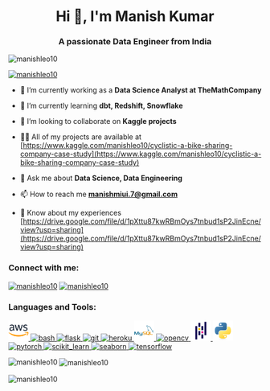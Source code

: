 <h1 align="center">Hi 👋, I'm Manish Kumar</h1>
<h3 align="center">A passionate Data Engineer from India</h3>

<p align="left"> <img src="https://komarev.com/ghpvc/?username=manishleo10&label=Profile%20views&color=0e75b6&style=flat" alt="manishleo10" /> </p>

<p align="left"> <a href="https://github.com/ryo-ma/github-profile-trophy"><img src="https://github-profile-trophy.vercel.app/?username=manishleo10" alt="manishleo10" /></a> </p>

- 🔭 I’m currently working as a  **Data Science Analyst at TheMathCompany**

- 🌱 I’m currently learning **dbt, Redshift, Snowflake**

- 👯 I’m looking to collaborate on **Kaggle projects**

- 👨‍💻 All of my projects are available at [https://www.kaggle.com/manishleo10/cyclistic-a-bike-sharing-company-case-study](https://www.kaggle.com/manishleo10/cyclistic-a-bike-sharing-company-case-study)

- 💬 Ask me about **Data Science, Data Engineering**

- 📫 How to reach me **manishmiui.7@gmail.com**

- 📄 Know about my experiences [https://drive.google.com/file/d/1pXttu87kwRBmOys7tnbud1sP2JinEcne/view?usp=sharing](https://drive.google.com/file/d/1pXttu87kwRBmOys7tnbud1sP2JinEcne/view?usp=sharing)

<h3 align="left">Connect with me:</h3>
<p align="left">
<a href="https://linkedin.com/in/manishleo10" target="blank"><img align="center" src="https://raw.githubusercontent.com/rahuldkjain/github-profile-readme-generator/master/src/images/icons/Social/linked-in-alt.svg" alt="manishleo10" height="30" width="40" /></a>
<a href="https://kaggle.com/manishleo10" target="blank"><img align="center" src="https://raw.githubusercontent.com/rahuldkjain/github-profile-readme-generator/master/src/images/icons/Social/kaggle.svg" alt="manishleo10" height="30" width="40" /></a>
</p>

<h3 align="left">Languages and Tools:</h3>
<p align="left"> <a href="https://aws.amazon.com" target="_blank" rel="noreferrer"> <img src="https://raw.githubusercontent.com/devicons/devicon/master/icons/amazonwebservices/amazonwebservices-original-wordmark.svg" alt="aws" width="40" height="40"/> </a> <a href="https://www.gnu.org/software/bash/" target="_blank" rel="noreferrer"> <img src="https://www.vectorlogo.zone/logos/gnu_bash/gnu_bash-icon.svg" alt="bash" width="40" height="40"/> </a> <a href="https://flask.palletsprojects.com/" target="_blank" rel="noreferrer"> <img src="https://www.vectorlogo.zone/logos/pocoo_flask/pocoo_flask-icon.svg" alt="flask" width="40" height="40"/> </a> <a href="https://git-scm.com/" target="_blank" rel="noreferrer"> <img src="https://www.vectorlogo.zone/logos/git-scm/git-scm-icon.svg" alt="git" width="40" height="40"/> </a> <a href="https://heroku.com" target="_blank" rel="noreferrer"> <img src="https://www.vectorlogo.zone/logos/heroku/heroku-icon.svg" alt="heroku" width="40" height="40"/> </a> <a href="https://www.mysql.com/" target="_blank" rel="noreferrer"> <img src="https://raw.githubusercontent.com/devicons/devicon/master/icons/mysql/mysql-original-wordmark.svg" alt="mysql" width="40" height="40"/> </a> <a href="https://opencv.org/" target="_blank" rel="noreferrer"> <img src="https://www.vectorlogo.zone/logos/opencv/opencv-icon.svg" alt="opencv" width="40" height="40"/> </a> <a href="https://pandas.pydata.org/" target="_blank" rel="noreferrer"> <img src="https://raw.githubusercontent.com/devicons/devicon/2ae2a900d2f041da66e950e4d48052658d850630/icons/pandas/pandas-original.svg" alt="pandas" width="40" height="40"/> </a> <a href="https://www.python.org" target="_blank" rel="noreferrer"> <img src="https://raw.githubusercontent.com/devicons/devicon/master/icons/python/python-original.svg" alt="python" width="40" height="40"/> </a> <a href="https://pytorch.org/" target="_blank" rel="noreferrer"> <img src="https://www.vectorlogo.zone/logos/pytorch/pytorch-icon.svg" alt="pytorch" width="40" height="40"/> </a> <a href="https://scikit-learn.org/" target="_blank" rel="noreferrer"> <img src="https://upload.wikimedia.org/wikipedia/commons/0/05/Scikit_learn_logo_small.svg" alt="scikit_learn" width="40" height="40"/> </a> <a href="https://seaborn.pydata.org/" target="_blank" rel="noreferrer"> <img src="https://seaborn.pydata.org/_images/logo-mark-lightbg.svg" alt="seaborn" width="40" height="40"/> </a> <a href="https://www.tensorflow.org" target="_blank" rel="noreferrer"> <img src="https://www.vectorlogo.zone/logos/tensorflow/tensorflow-icon.svg" alt="tensorflow" width="40" height="40"/> </a> </p>

<p><img align="left" src="https://github-readme-stats.vercel.app/api/top-langs?username=manishleo10&show_icons=true&locale=en&layout=compact" alt="manishleo10" /></p>

<p>&nbsp;<img align="center" src="https://github-readme-stats.vercel.app/api?username=manishleo10&show_icons=true&locale=en" alt="manishleo10" /></p>

<p><img align="center" src="https://github-readme-streak-stats.herokuapp.com/?user=manishleo10&" alt="manishleo10" /></p>
